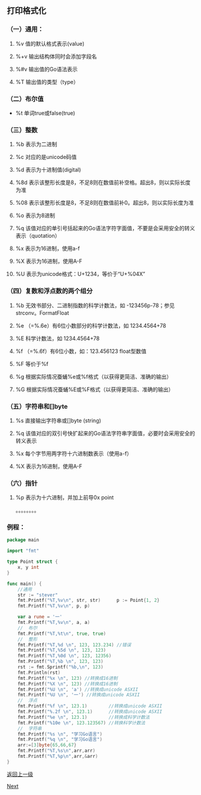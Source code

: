 ## 打印格式化

### （一）通用：

1. %v 值的默认格式表示\(value\)

2. %+v 输出结构体同时会添加字段名

3. %\#v 输出值的Go语法表示

4. %T 输出值的类型（type）

### （二）布尔值

* %t 单词true或false\(true\)

### （三）整数

1. %b 表示为二进制

2. %c 对应的是unicode码值

3. %d 表示为十进制值\(digital\)

4. %8d 表示该整形长度是8，不足8则在数值前补空格。超出8，则以实际长度为准

5. %08 表示该整形长度是8，不足8则在数值前补0。超出8，则以实际长度为准

6. %o 表示为8进制

7. %q 该值对应的单引号括起来的Go语法字符字面值，不要是会采用安全的转义表示（quotation）

8. %x 表示为16进制，使用a-f

9. %X 表示为16进制，使用A-F

10. %U 表示为unicode格式：U+1234，等价于“U+%04X”

### （四）复数和浮点数的两个组分

1. %b 无效书部分、二进制指数的科学计数法，如 -123456p-78；参见strconv。FormatFloat

2. %e （=%.6e）有6位小数部分的科学计数法，如 1234.4564+78

3. %E 科学计数法，如 1234.4564+78

4. %f （=%.6f）有6位小数，如：123.456123 float型数值

5. %F 等价于%f

6. %g 根据实际情况蚕蛹%e或%f格式（以获得更简洁、准确的输出）

7. %G 根据实际情况蚕蛹%E或%F格式（以获得更简洁、准确的输出）

### （五）字符串和\[\]byte

1. %s 直接输出字符串或\[\]byte \(string\)

2. %q 该值对应的双引号快扩起来的Go语法字符串字面值，必要时会采用安全的转义表示

3. %x 每个字节用两字符十六进制数表示（使用a-f）

4. %X 表示为16进制，使用A-F

### （六）指针

1. %p 表示为十六进制，并加上前导0x point

   。。。。。。。。

### 例程：

```go
package main

import "fmt"

type Point struct {
    x, y int
}    

func main() {
    //通用
    str := "stever"
    fmt.Printf("%T,%v\n", str, str)      p := Point{1, 2}
    fmt.Printf("%T,%v\n", p, p)

    var a rune = '一'
    fmt.Printf("%T,%v\n", a, a)
    //  布尔
    fmt.Printf("%T,%t\n", true, true)
    //  整形
    fmt.Printf("%T,%d \n", 123, 123.234) //错误
    fmt.Printf("%T,%5d \n", 123, 123)
    fmt.Printf("%T,%0d \n", 123, 12356)
    fmt.Printf("%T,%b \n", 123, 123)
    rst := fmt.Sprintf("%b,\n", 123)
    fmt.Println(rst)
    fmt.Printf("%x \n", 123) //转换成16进制
    fmt.Printf("%X \n", 123) //转换成16进制
    fmt.Printf("%U \n", 'a') //转换成unicode ASXII
    fmt.Printf("%U \n", '一') //转换成unicode ASXII
    //  浮点
    fmt.Printf("%f \n", 123.1)        //转换成unicode ASXII
    fmt.Printf("%.2f \n", 123.1)      //转换成unicode ASXII
    fmt.Printf("%e \n", 123.1)        //转换成科学计数法
    fmt.Printf("%10e \n", 123.123567) //转换科学计数法
    //  字符串
    fmt.Printf("%s \n", "学习Go语言")
    fmt.Printf("%q \n", "学习Go语言")
    arr:=[3]byte{65,66,67}
    fmt.Printf("%T,%s\n",arr,arr)
    fmt.Printf("%T,%p\n",arr,&arr)
}
```

[返回上一级](./golang-basic-knowledge.md)

[Next](golang-const.md)